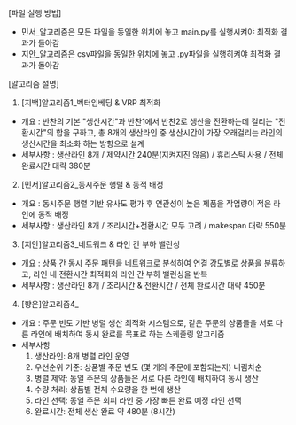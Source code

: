 [파일 실행 방법]
 - 민서_알고리즘은 모든 파일을 동일한 위치에 놓고 main.py를 실행시켜야 최적화 결과가 돌아감
 - 지안_알고리즘은 csv파일을 동일한 위치에 놓고 .py파일을 실행히켜야 최적화 결과가 돌아감


[알고리즘 설명]
1. [지백]알고리즘1_벡터임베딩 & VRP 최적화
 - 개요 : 반찬의 기본 "생산시간"과 반찬1에서 반찬2로 생산을 전환하는데 걸리는 "전환시간"의 합을 구하고, 총 8개의 생산라인 중 생산시간이 가장 오래걸리는 라인의 생산시간을 최소화 하는 방향으로 설계
 - 세부사항 : 생산라인 8개 / 제약시간 240분(지켜지진 않음) / 휴리스틱 사용 / 전체 완료시간 대략 380분

2. [민서]알고리즘2_동시주문 행렬 & 동적 배정
 - 개요 : 동시주문 행렬 기반 유사도 평가 후 연관성이 높은 제품을 작업량이 적은 라인에 동적 배정
 - 세부사항 : 생산라인 8개 / 조리시간+전환시간 모두 고려 / makespan 대략 550분

3. [지안]알고리즘3_네트워크 & 라인 간 부하 밸런싱
 - 개요 : 상품 간 동시 주문 패턴을 네트워크로 분석하여 연결 강도별로 상품을 분류하고, 라인 내 전환시간 최적화와 라인 간 부하 밸런싱을 반복
 - 세부사항 : 생산라인 8개 / 조리시간 & 전환시간 / 전체 완료시간 대략 450분

4. [향은]알고리즘4_
 - 개요 : 주문 빈도 기반 병렬 생산 최적화 시스템으로, 같은 주문의 상품들을 서로 다른 라인에 배치하여 동시 완료를 목표로 하는 스케줄링 알고리즘
 - 세부사항
   1) 생산라인: 8개 병렬 라인 운영
   2) 우선순위 기준: 상품별 주문 빈도 (몇 개의 주문에 포함되는지) 내림차순
   3) 병렬 제약: 동일 주문의 상품들은 서로 다른 라인에 배치하여 동시 생산
   4) 수량 처리: 상품별 전체 수요량을 한 번에 생산
   5) 라인 선택: 동일 주문 회피 라인 중 가장 빠른 완료 예정 라인 선택
   6) 완료시간: 전체 생산 완료 약 480분 (8시간)

